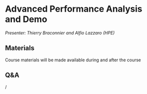 # Advanced Performance Analysis and Demo

*Presenter: Thierry Braconnier and Alfio Lazzaro (HPE)*

## Materials

Course materials will be made available during and after the course

<!--
Temporary location of materials (for the lifetime of the training project):

-   Slides: `/project/project_465002175/Slides/HPE/05_Demo.pdf`
-->

<!--
Archived materials on LUMI:

-   Slides: `/appl/local/training/paow-20251022/files/LUMI-paow-20251022-1_05_Demo.pdf`

-   Recording: `/appl/local/training/paow-20251022/recordings/1_05_PerformanceAnalysisAtWork_1.mp4`

These materials can only be distributed to actual users of LUMI (active user account).
-->

<!--
## References 

From slide 8:

-   AMD64 Architecture Programmer's Manual

    -   [AMD Documentation Hub](https://www.amd.com/en/search/documentation/hub.html#sortCriteria=%40amd_release_date%20descending)

    -   [AMD64 Architecture Programmer's Manual Volume 2: System Programming](https://www.amd.com/content/dam/amd/en/documents/processor-tech-docs/programmer-references/24593.pdf) (840 pages)

    -   [AMD64 Architecture Programmer's Manual Volume 3: General-Purpose and System Instructions](https://www.amd.com/content/dam/amd/en/documents/processor-tech-docs/programmer-references/24594.pdf) (696 pages)

    -   [HPC Tuning Guide AMD EPYZ 7003](https://www.amd.com/content/dam/amd/en/documents/processor-tech-docs/programmer-references/24594.pdf) (70 pages)

-   [Software optimization resources on Agner Fog's blog](http://www.agner.org/optimize)

-   [Computer Architecture. A quantitative Approach. John L. Hennessy and David A. Patterson, 6th edition (2017)](https://shop.elsevier.com/books/computer-architecture/hennessy/978-0-12-811905-1)

-   [Performance Optimization of Numerically Intensive Codes. Stefan Goedecker and Adolfy Hoisie, SIAM (2001)](https://doi.org/10.1137/1.9780898718218)

-   [Introduction to High Performance Computing for Scientists and Engineers. Georg Hager and Gerhard Wellein, CRC Press (2010)](https://doi.org/10.1201/EBK1439811924)
-->

## Q&A

/
